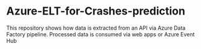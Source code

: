 # Azure-ELT-for-Crashes-prediction
This repository shows how data is extracted from an API via Azure Data Factory pipeline. Processed data is consumed via web apps or Azure Event Hub
